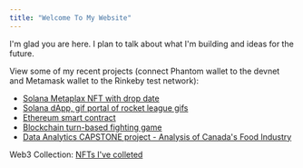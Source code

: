 ```yaml
---
title: "Welcome To My Website"
---
```


I'm glad you are here. I plan to talk about what I'm building and ideas for the future.

View some of my recent projects (connect Phantom wallet to the devnet and Metamask wallet to the Rinkeby test network):
- [Solana Metaplax NFT with drop date](https://nft-drop-starter-project-alpha-lac.vercel.app/)
- [Solana dApp, gif portal of rocket league gifs](https://gif-portal-starter.krishnacd93.repl.co/)
- [Ethereum smart contract](https://recipe-portal.krishnacd93.repl.co/)
- [Blockchain turn-based fighting game](https://nft-game-starter-project.krishnacd93.repl.co)
- [Data Analytics CAPSTONE project - Analysis of Canada's Food Industry](https://github.com/KrishnaCD93/DAAN-Capstone-Project)

Web3 Collection:
[NFTs I've colleted](https://opensea.io/krishnaD)
